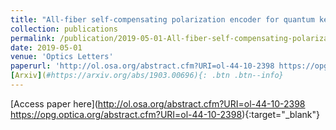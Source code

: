 ```yaml
---
title: "All-fiber self-compensating polarization encoder for quantum key distribution"
collection: publications
permalink: /publication/2019-05-01-All-fiber-self-compensating-polarization-encoder-for-quantum-key-distribution
date: 2019-05-01
venue: 'Optics Letters'
paperurl: 'http://ol.osa.org/abstract.cfm?URI=ol-44-10-2398 https://opg.optica.org/abstract.cfm?URI=ol-44-10-2398'
[Arxiv](#https://arxiv.org/abs/1903.00696){: .btn .btn--info}
---
```

[Access paper here](http://ol.osa.org/abstract.cfm?URI=ol-44-10-2398 https://opg.optica.org/abstract.cfm?URI=ol-44-10-2398){:target="_blank"}
